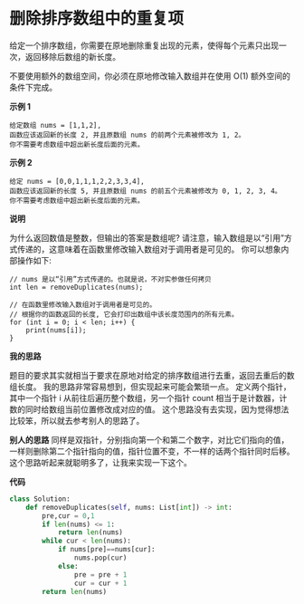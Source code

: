 # 删除排序数组中的重复项

给定一个排序数组，你需要在原地删除重复出现的元素，使得每个元素只出现一次，返回移除后数组的新长度。

不要使用额外的数组空间，你必须在原地修改输入数组并在使用 O(1) 额外空间的条件下完成。

**示例 1**

```
给定数组 nums = [1,1,2],
函数应该返回新的长度 2, 并且原数组 nums 的前两个元素被修改为 1, 2。
你不需要考虑数组中超出新长度后面的元素。
```

**示例 2**

```
给定 nums = [0,0,1,1,1,2,2,3,3,4],
函数应该返回新的长度 5, 并且原数组 nums 的前五个元素被修改为 0, 1, 2, 3, 4。
你不需要考虑数组中超出新长度后面的元素。
```

**说明**

为什么返回数值是整数，但输出的答案是数组呢?
请注意，输入数组是以“引用”方式传递的，这意味着在函数里修改输入数组对于调用者是可见的。
你可以想象内部操作如下:

```
// nums 是以“引用”方式传递的。也就是说，不对实参做任何拷贝
int len = removeDuplicates(nums);

// 在函数里修改输入数组对于调用者是可见的。
// 根据你的函数返回的长度, 它会打印出数组中该长度范围内的所有元素。
for (int i = 0; i < len; i++) {
    print(nums[i]);
}
```

**我的思路**

题目的要求其实就相当于要求在原地对给定的排序数组进行去重，返回去重后的数组长度。
我的思路非常容易想到，但实现起来可能会繁琐一点。
定义两个指针，其中一个指针 i 从前往后遍历整个数组，另一个指针 count 相当于是计数器，计数的同时给数组当前位置修改成对应的值。
这个思路没有去实现，因为觉得想法比较笨，所以就去参考别人的思路了。

**别人的思路**
同样是双指针，分别指向第一个和第二个数字，对比它们指向的值，一样则删除第二个指针指向的值，指针位置不变，不一样的话两个指针同时后移。
这个思路听起来就聪明多了，让我来实现一下这个。

**代码**

```python
class Solution:
    def removeDuplicates(self, nums: List[int]) -> int:
        pre,cur = 0,1
        if len(nums) <= 1:
            return len(nums)
        while cur < len(nums):
            if nums[pre]==nums[cur]:
                nums.pop(cur)
            else:
                pre = pre + 1
                cur = cur + 1
        return len(nums)
```
